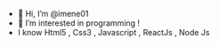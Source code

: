 - 👋 Hi, I’m @imene01
- 👀 I’m interested in programming !
- I know Html5 , Css3 , Javascript , ReactJs , Node Js

